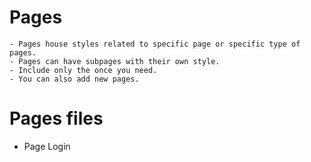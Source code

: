 Pages
======



    - Pages house styles related to specific page or specific type of pages.
    - Pages can have subpages with their own style.
    - Include only the once you need.
    - You can also add new pages.




Pages files
======

- Page Login
